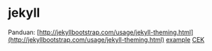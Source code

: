 # jekyll 
Panduan:  [http://jekyllbootstrap.com/usage/jekyll-theming.html](http://jekyllbootstrap.com/usage/jekyll-theming.html)
<a href="http://example.com/" target="_blank">example</a>
<a href='https://github.com/je-suis-tm/web-scraping#available-scrapers' target='_blank'>CEK</a>
